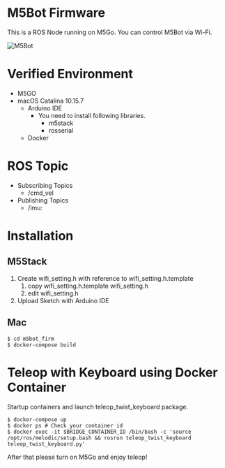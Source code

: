 M5Bot Firmware
==============

This is a ROS Node running on M5Go.
You can control M5Bot via Wi-Fi.

![M5Bot](https://user-images.githubusercontent.com/1230152/101273091-eb4a2a00-37d5-11eb-92f1-e643a18eb720.jpg)

# Verified Environment

* M5GO
* macOS Catalina 10.15.7
  * Arduino IDE
    * You need to install following libraries.
      * m5stack
      * rosserial
  * Docker


# ROS Topic

* Subscribing Topics
  * /cmd_vel
* Publishing Topics
  * /imu:

# Installation

## M5Stack

1. Create wifi_setting.h with reference to wifi_setting.h.template
   1. copy wifi_setting.h.template wifi_setting.h
   2. edit wifi_setting.h
2. Upload Sketch with Arduino IDE

## Mac

```
$ cd m5bot_firm
$ docker-compose build
```

# Teleop with Keyboard using Docker Container

Startup containers and launch teleop_twist_keyboard package.

```
$ docker-compose up
$ docker ps # Check your container id
$ docker exec -it $BRIDGE_CONTAINER_ID /bin/bash -c 'source /opt/ros/melodic/setup.bash && rosrun teleop_twist_keyboard teleop_twist_keyboard.py'
```

After that please turn on M5Go and enjoy teleop!
